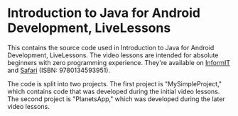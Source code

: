 # Introduction to Java for Android Development, LiveLessons

This contains the source code used in Introduction to Java for Android Development, LiveLessons. The video lessons are intended for absolute beginners with zero programming experience. They're available on [InformIT](http://www.informit.com/store/introduction-to-java-for-android-development-livelessons-9780134593951) and [Safari](https://www.safaribooksonline.com/library/view/introduction-to-java/9780134593968/) (ISBN: 9780134593951).

The code is split into two projects. The first project is "MySimpleProject," which contains code that was developed during the initial video lessons. The second project is "PlanetsApp," which was developed during the later video lessons.
